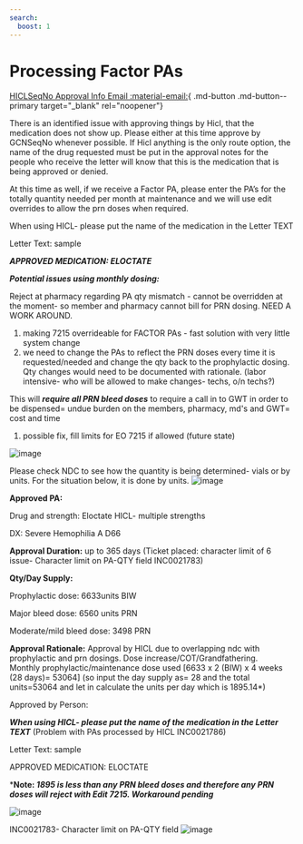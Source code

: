 ```yaml
---
search:
  boost: 1
---
```


# Processing Factor PAs

[HICLSeqNo Approval Info  Email :material-email:](https://mygainwell-my.sharepoint.com/:u:/r/personal/christopher_nguyen_gainwelltechnologies_com/Documents/Evergreen/Emails/HclSeqNo%20Approval%20information.msg?csf=1&web=1&e=mjAgIk){ .md-button .md-button--primary target="_blank" rel="noopener"}

There is an identified issue with approving things by Hicl, that the medication does not show up.  Please either at this time approve by GCNSeqNo whenever possible. If Hicl anything is the only route option, the name of the drug requested must be put in the approval notes for the people who receive the letter will know that this is the medication that is being approved or denied. 
 
At this time as well, if we receive a Factor PA, please enter the PA’s for the totally quantity needed per month at maintenance and we will use edit overrides to allow the prn doses when required. 

When using HICL- please put the name of the medication in the Letter TEXT 

Letter Text: sample

***APPROVED MEDICATION: ELOCTATE***

***Potential issues using monthly dosing:***

Reject at pharmacy regarding PA qty mismatch - cannot be overridden at the moment- so member and pharmacy cannot bill for PRN dosing.  NEED A WORK AROUND. 
1. making 7215 overrideable for FACTOR PAs - fast solution with very little system change
2. we need to change the PAs to reflect the PRN doses every time it is requested/needed and change the qty back to the prophylactic dosing.  Qty changes would need to be documented with rationale.  (labor intensive- who will be allowed to make changes- techs, o/n techs?)

This will ***require all PRN bleed doses*** to require a call in to GWT in order to be dispensed= undue burden on the members, pharmacy, md's and GWT= cost and time  
1. possible fix, fill limits for EO 7215 if allowed (future state)
  
![image](https://user-images.githubusercontent.com/122046056/227104086-b2ba3bf0-7fc4-4c39-be55-64955d7842c1.png)

Please check NDC to see how the quantity is being determined- vials or by units.  For the situation below, it is done by units. 
![image](https://user-images.githubusercontent.com/122046056/227104155-dd4bd800-9e1a-41d7-a5af-3512807be4be.png)

**Approved PA:**

Drug and strength: Eloctate HICL- multiple strengths

DX: Severe Hemophilia A D66

**Approval Duration:** up to 365 days (Ticket placed: character limit of 6 issue- Character limit on PA-QTY field INC0021783)

**Qty/Day Supply:**

Prophylactic dose: 6633units BIW

Major bleed dose: 6560 units PRN

Moderate/mild bleed dose: 3498 PRN

**Approval Rationale:** Approval by HICL due to overlapping ndc with prophylactic and prn dosings.  Dose increase/COT/Grandfathering.  
Monthly prophylactic/maintenance dose used [6633 x 2 (BIW) x 4 weeks (28 days)= 53064]
(so input the day supply as= 28 and the total units=53064 and let in calculate the units per day which is 1895.14*)

Approved by Person: 

***When using HICL- please put the name of the medication in the Letter TEXT*** (Problem with PAs processed by HICL INC0021786)

Letter Text: sample

APPROVED MEDICATION: ELOCTATE

***Note: *1895 is less than any PRN bleed doses and therefore any PRN doses will reject with Edit 7215.  Workaround pending***

![image](https://user-images.githubusercontent.com/122046056/227104692-29368cb4-2dad-4397-8414-6ab191038a08.png)

INC0021783- Character limit on PA-QTY field
![image](https://user-images.githubusercontent.com/122046056/227104971-b50f10fb-a8bb-455c-b71a-2c256d356e77.png)

